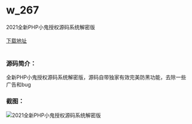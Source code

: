 # w_267
2021全新PHP小鬼授权源码系统解密版
<br/></br>
[下载地址](https://www.uuid2.com/267.html "下载地址")
<br/></br>
<h3>源码简介：</h3>
<p>全新PHP小鬼授权源码系统解密版，源码自带独家有效完美防黑功能，去除一些广告和bug<p>
<h3>截图：</h3>
<img src="https://www.uuid2.com/wp-content/uploads/img/202105/f35601e128.jpg" alt="2021全新PHP小鬼授权源码系统解密版">
